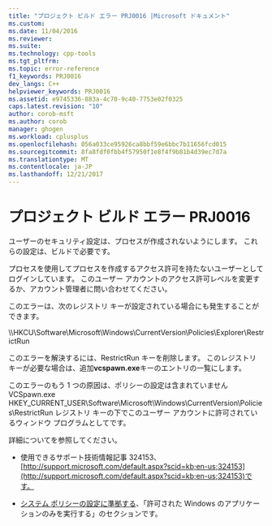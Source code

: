 ```yaml
---
title: "プロジェクト ビルド エラー PRJ0016 |Microsoft ドキュメント"
ms.custom: 
ms.date: 11/04/2016
ms.reviewer: 
ms.suite: 
ms.technology: cpp-tools
ms.tgt_pltfrm: 
ms.topic: error-reference
f1_keywords: PRJ0016
dev_langs: C++
helpviewer_keywords: PRJ0016
ms.assetid: e9745336-883a-4c70-9c40-7753e02f0325
caps.latest.revision: "10"
author: corob-msft
ms.author: corob
manager: ghogen
ms.workload: cplusplus
ms.openlocfilehash: 056a033ce95926ca8bbf59e6bbc7b11656fcd015
ms.sourcegitcommit: 8fa8fdf0fbb4f57950f1e8f4f9b81b4d39ec7d7a
ms.translationtype: MT
ms.contentlocale: ja-JP
ms.lasthandoff: 12/21/2017
---
```

# <a name="project-build-error-prj0016"></a>プロジェクト ビルド エラー PRJ0016
ユーザーのセキュリティ設定は、プロセスが作成されないようにします。 これらの設定は、ビルドで必要です。  
  
 プロセスを使用してプロセスを作成するアクセス許可を持たないユーザーとしてログインしています。 このユーザー アカウントのアクセス許可レベルを変更するか、アカウント管理者に問い合わせてください。  
  
 このエラーは、次のレジストリ キーが設定されている場合にも発生することができます。  
  
 \\\HKCU\Software\Microsoft\Windows\CurrentVersion\Policies\Explorer\RestrictRun  
  
 このエラーを解決するには、RestrictRun キーを削除します。 このレジストリ キーが必要な場合は、追加**vcspawn.exe**キーのエントリの一覧にします。  
  
 このエラーのもう 1 つの原因は、ポリシーの設定は含まれていません VCSpawn.exe HKEY_CURRENT_USER\Software\Microsoft\Windows\CurrentVersion\Policies\RestrictRun レジストリ キーの下でこのユーザー アカウントに許可されているウィンドウ プログラムとしてです。  
  
 詳細についてを参照してください。  
  
-   使用できるサポート技術情報記事 324153、 [http://support.microsoft.com/default.aspx?scid=kb;en-us;324153](http://support.microsoft.com/default.aspx?scid=kb;en-us;324153)です。  
  
-   [システム ポリシーの設定に準拠する](http://msdn.microsoft.com/library/aa372139)、「許可された Windows のアプリケーションのみを実行する」のセクションです。